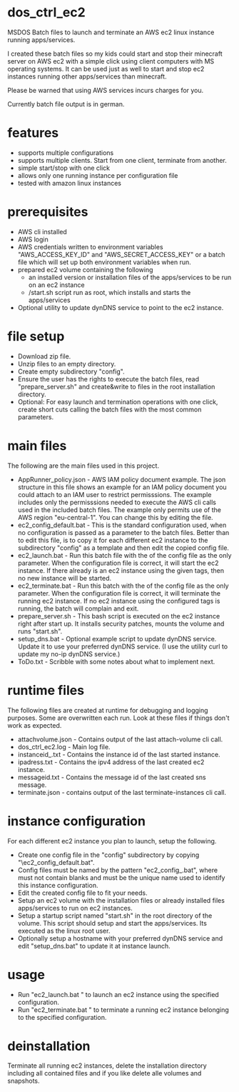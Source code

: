 # dos_ctrl_ec2
MSDOS Batch files to launch and terminate an AWS ec2 linux instance running apps/services.

I created these batch files so my kids could start and stop their minecraft server on AWS ec2 with 
a simple click using client computers with MS operating systems. It can be used just as well to start and stop 
ec2 instances running other apps/services than minecraft.

Please be warned that using AWS services incurs charges for you.

Currently batch file output is in german.


# features
* supports multiple configurations
* supports multiple clients. Start from one client, terminate from another.
* simple start/stop with one click
* allows only one running instance per configuration file
* tested with amazon linux instances

# prerequisites
* AWS cli installed
* AWS login
* AWS credentials written to environment variables "AWS_ACCESS_KEY_ID" and "AWS_SECRET_ACCESS_KEY" or a batch file which will set up both environment variables when run.
* prepared ec2 volume containing the following
  * an installed version or installation files of the apps/services to be run on an ec2 instance
  * /start.sh script run as root, which installs and starts the apps/services
* Optional utility to update dynDNS service to point to the ec2 instance.

# file setup
* Download zip file.
* Unzip files to an empty directory.
* Create empty subdirectory "config".
* Ensure the user has the rights to execute the batch files, read "prepare_server.sh" and create&write to files in the root installation directory.
* Optional: For easy launch and termination operations with one click, create short cuts calling the batch files with the most common parameters.

# main files
The following are the main files used in this project.
* AppRunner_policy.json - AWS IAM policy document example. The json structure in this file shows an example for an IAM policy document you could attach to an IAM user to restrict permisssions. The example includes only the permisssions needed to execute the AWS cli calls used in the included batch files. The example only permits use of the AWS region "eu-central-1". You can change this by editing the file.
* ec2_config_default.bat - This is the standard configuration used, when no configuration is passed as a parameter to the batch files. Better than to edit this file, is to copy it for each different ec2 instance to the subdirectory "config" as a template and then edit the copied config file.
* ec2_launch.bat - Run this batch file with the <NAME> of the config file as the only parameter. When the configuration file is correct, it will start the ec2 instance. If there already is an ec2 instance using the given tags, then no new instance will be started.
* ec2_terminate.bat - Run this batch with the <NAME> of the config file as the only parameter. When the configuration file is correct, it will terminate the running ec2 instance. If no ec2 instance using the configured tags is running, the batch will complain and exit.
* prepare_server.sh - This bash script is executed on the ec2 instance right after start up. It installs security patches, mounts the volume and runs "start.sh".
* setup_dns.bat - Optional example script to update dynDNS service. Update it to use your preferred dynDNS service. (I use the utility curl to update my no-ip dynDNS service.)
* ToDo.txt - Scribble with some notes about what to implement next.

# runtime files
The following files are created at runtime for debugging and logging purposes. Some are overwritten each run. Look at these files if things don't work as expected.
* attachvolume.json - Contains output of the last attach-volume cli call.
* dos_ctrl_ec2.log - Main log file. 
* instanceid_<NAME>.txt - Contains the instance id of the last started instance.
* ipadress.txt - Contains the ipv4 address of the last created ec2 instance.
* messageid.txt - Contains the message id of the last created sns message.
* terminate.json - contains output of the last terminate-instances cli call.

# instance configuration
For each different ec2 instance you plan to launch, setup the following.
* Create one config file in the "config" subdirectory by copying "\ec2_config_default.bat".
* Config files must be named by the pattern "ec2_config_<NAME>.bat", where <NAME> must not contain blanks and must be the unique name used to identify this instance configuration.
* Edit the created config file to fit your needs.
* Setup an ec2 volume with the installation files or already installed files apps/services to run on ec2 instances.
* Setup a startup script named "start.sh" in the root directory of the volume. This script should setup and start the apps/services. Its executed as the linux root user.
* Optionally setup a hostname with your preferred dynDNS service and edit "setup_dns.bat" to update it at instance launch.


# usage
* Run "ec2_launch.bat <NAME>" to launch an ec2 instance using the specified configuration.
* Run "ec2_terminate.bat <NAME>" to terminate a running ec2 instance belonging to the specified configuration.


# deinstallation
Terminate all running ec2 instances, delete the installation directory including all contained files and if you like delete alle volumes and snapshots.
